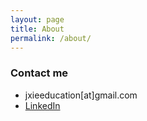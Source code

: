 ```yaml
---
layout: page
title: About
permalink: /about/
---
```


<!-- My name is Jason Xie and this is my collection of essays on AI products.

I am currently a data scientist at Adobe, completing my Masters in Data Science at UC Berkeley's Information school, and starting my studies at Berkeley's Haas School of Business. 
 -->
 
### Contact me
* jxieeducation[at]gmail.com
* [LinkedIn](https://www.linkedin.com/in/jason-xie/)
